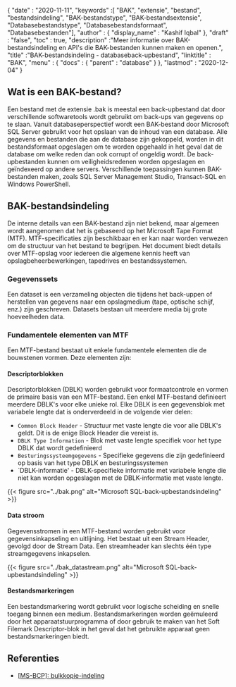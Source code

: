 {
  "date" : "2020-11-11",
  "keywords" :[ "BAK", "extensie", "bestand", "bestandsindeling", "BAK-bestandstype", "BAK-bestandsextensie", "Databasebestandstype", "Databasebestandsformaat", "Databasebestanden"],
  "author" : {
    "display_name" : "Kashif Iqbal"
},
  "draft" : "false",
  "toc" : true,
  "description" :"Meer informatie over BAK-bestandsindeling en API's die BAK-bestanden kunnen maken en openen.",
  "title" :"BAK-bestandsindeling - databaseback-upbestand",
  "linktitle" : "BAK",
  "menu" : {
    "docs" : {
      "parent" : "database"
}
},
  "lastmod" : "2020-12-04"
}

## Wat is een BAK-bestand?

Een bestand met de extensie .bak is meestal een back-upbestand dat door verschillende softwaretools wordt gebruikt om back-ups van gegevens op te slaan. Vanuit databaseperspectief wordt een BAK-bestand door Microsoft SQL Server gebruikt voor het opslaan van de inhoud van een database. Alle gegevens en bestanden die aan de database zijn gekoppeld, worden in dit bestandsformaat opgeslagen om te worden opgehaald in het geval dat de database om welke reden dan ook corrupt of ongeldig wordt. De back-upbestanden kunnen om veiligheidsredenen worden opgeslagen en geïndexeerd op andere servers. Verschillende toepassingen kunnen BAK-bestanden maken, zoals SQL Server Management Studio, Transact-SQL en Windows PowerShell.

## BAK-bestandsindeling

De interne details van een BAK-bestand zijn niet bekend, maar algemeen wordt aangenomen dat het is gebaseerd op het Microsoft Tape Format (MTF). MTF-specificaties zijn beschikbaar en er kan naar worden verwezen om de structuur van het bestand te begrijpen. Het document biedt details over MTF-opslag voor iedereen die algemene kennis heeft van opslagbeheerbewerkingen, tapedrives en bestandssystemen.

### Gegevenssets

Een dataset is een verzameling objecten die tijdens het back-uppen of herstellen van gegevens naar een opslagmedium (tape, optische schijf, enz.) zijn geschreven. Datasets bestaan uit meerdere media bij grote hoeveelheden data.

### Fundamentele elementen van MTF

Een MTF-bestand bestaat uit enkele fundamentele elementen die de bouwstenen vormen. Deze elementen zijn:

#### Descriptorblokken

Descriptorblokken (DBLK) worden gebruikt voor formaatcontrole en vormen de primaire basis van een MTF-bestand. Een enkel MTF-bestand definieert meerdere DBLK's voor elke unieke rol. Elke DBLK is een gegevensblok met variabele lengte dat is onderverdeeld in de volgende vier delen:

* `Common Block Header` - Structuur met vaste lengte die voor alle DBLK's geldt. Dit is de enige Block Header die vereist is.
* `DBLK Type Information` - Blok met vaste lengte specifiek voor het type DBLK dat wordt gedefinieerd
* `Besturingssysteemgegevens` - Specifieke gegevens die zijn gedefinieerd op basis van het type DBLK en besturingssystemen
* `DBLK-informatie' - DBLK-specifieke informatie met variabele lengte die niet kan worden opgeslagen met de DBLK-informatie met vaste lengte.

 {{< figure src="../bak.png" alt="Microsoft SQL-back-upbestandsindeling" >}}

#### Data stroom

Gegevensstromen in een MTF-bestand worden gebruikt voor gegevensinkapseling en uitlijning. Het bestaat uit een Stream Header, gevolgd door de Stream Data. Een streamheader kan slechts één type streamgegevens inkapselen.

{{< figure src="../bak_datastream.png" alt="Microsoft SQL-back-upbestandsindeling" >}}

#### Bestandsmarkeringen

Een bestandsmarkering wordt gebruikt voor logische scheiding en snelle toegang binnen een medium. Bestandsmarkeringen worden geëmuleerd door het apparaatstuurprogramma of door gebruik te maken van het Soft Filemark Descriptor-blok in het geval dat het gebruikte apparaat geen bestandsmarkeringen biedt.

## Referenties ##

* [[MS-BCP]: bulkkopie-indeling](https://learn.microsoft.com/en-us/openspecs/sql_data_portability/ms-bcp/54965c4d-34c7-400d-b970-1007984315a5?redirectedfrom=MSDN)

